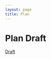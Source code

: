 ```yaml
---
layout: page
title: Plan
---
```

# Plan Draft

<a
href="https://docs.google.com/document/d/1_meVhFroRfayX7Uxxirh_ivXk4BcormpVbdXyitDXWc/edit"
target="_blank">Draft</a>
